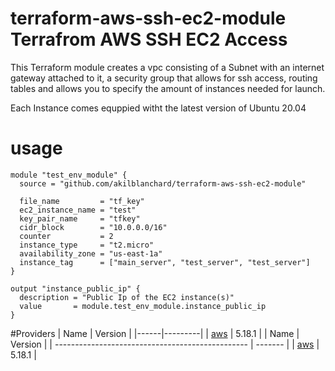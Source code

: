 # terraform-aws-ssh-ec2-module Terrafrom AWS SSH EC2 Access

This Terraform module creates a vpc consisting of a Subnet with an internet gateway attached to it, a security group that allows for ssh access, routing tables and allows you to specify the amount of instances needed for launch.

Each Instance comes equppied witht the latest version of Ubuntu 20.04

# usage
```
module "test_env_module" {
  source = "github.com/akilblanchard/terraform-aws-ssh-ec2-module"

  file_name         = "tf_key"
  ec2_instance_name = "test"
  key_pair_name     = "tfkey"
  cidr_block        = "10.0.0.0/16"
  counter           = 2
  instance_type     = "t2.micro"
  availability_zone = "us-east-1a"
  instance_tag      = ["main_server", "test_server", "test_server"]
}

output "instance_public_ip" {
  description = "Public Ip of the EC2 instance(s)"
  value       = module.test_env_module.instance_public_ip
}
```
#Providers
| Name | Version |
|------|---------|
| <a name="provider_aws"></a> [aws](#provider\_aws) | 5.18.1 |
| Name                                             | Version |
| ------------------------------------------------ | ------- |
| <a name="provider_aws"></a> [aws](#provider_aws) | 5.18.1   |
